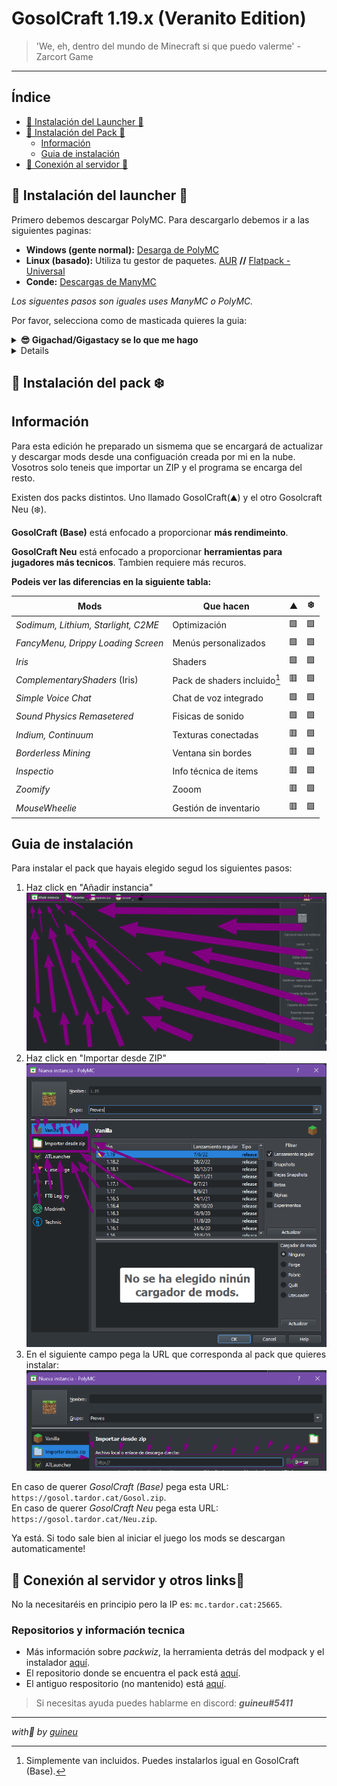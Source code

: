 
# GosolCraft 1.19.x (Veranito Edition)

> 'We, eh, dentro del mundo de Minecraft si que puedo valerme' - Zarcort Game
---

## Índice

- [🧊 Instalación del Launcher 🧊](#🧊-instalación-del-launcher-🧊)
- [🗻 Instalación del Pack 🗻](#🗻-instalación-del-pack-🗻)
  - [Información](#información)
  - [Guia de instalación](#guia-de-instalación)
- [🚪 Conexión al servidor 🚪](#🚪-conexión-al-servidor🚪)

## 🧊 Instalación del launcher 🧊

Primero debemos descargar PolyMC. Para descargarlo debemos ir a las siguientes paginas:

- **Windows (gente normal):** [Desarga de PolyMC](https://github.com/PolyMC/PolyMC/releases/download/1.3.2/PolyMC-Windows-x86_64-Setup-1.3.2.exe)
- **Linux (basado):** Utiliza tu gestor de paquetes. [AUR](https://aur.archlinux.org/packages/polymc) **//** [Flatpack - Universal](https://flathub.org/apps/details/org.polymc.PolyMC)
- **Conde:** [Descargas de ManyMC](https://github.com/MinecraftMachina/ManyMC/releases/download/v0.1.2/ManyMC.zip)

*Los siguentes pasos son iguales uses ManyMC o PolyMC.*

Por favor, selecciona como de masticada quieres la guia:

<details>
  <summary><strong>😎 Gigachad/Gigastacy se lo que me hago</strong></summary>
  
  <strong>[ ! ] Importante tener instalado Java. Muy recomendado de 64 bits.</strong> <br>

  1. Abre el launcher y inicia sesión clicando en "Perfiles" (Parte superiror derecha). Asegurate de elegir el tipo de cuenta correcto (Mojang o Microsoft). <br>
  2. Ya está! Pasa a la instalación: <a href="#🗻-instalación-del-pack-❄️">⏭️<a/>.
  
</details>
<details>
  <summary><strong>👶 Gugugaga me hice caca👶</strong></summary>
  
  <strong>[ ! ] Importante tener instalado Java. Muy recomendado de 64 bits.</strong> <br>

  1. Inicia el launcher. Verás un programa similar a este: <br>
  <img src="img/paso1.png">
  2. A continuación iniciaremos sesión. Para ello clicaremos en el botón de arriba a la derecha y entraremos en el administrador de cuentas:<br>
  <img src="img/paso2.png">
  3. Toca iniciar sesión. Si aún tienes una cuenta de Mojang te recomiendo encarecidamente que la migres ahora, igualmente aún tienes la opción de usarla. <br>
  <strong>(Puedes migar tu cuenta [aquí](https://www.minecraft.net/es-es/login).)</strong>
  <img src="img/paso3.png">
  4. Ya puedes pasar al siguiente paso! <a href="#🗻-instalación-del-pack-❄️">⏭️<a/>.

</details>

## 🗻 Instalación del pack ❄️

## Información

Para esta edición he preparado un sismema que se encargará de actualizar y descargar mods desde una configuación creada por mi en la nube. Vosotros solo teneis que importar un ZIP y el programa se encarga del resto.

Existen dos packs distintos. Uno llamado GosolCraft(⛰️) y el otro Gosolcraft Neu (❄️).

**GosolCraft (Base)** está enfocado a proporcionar **más rendimeinto**.

**GosolCraft Neu** está enfocado a proporcionar **herramientas para jugadores más tecnicos**. Tambien requiere más recuros.

**Podeis ver las diferencias en la siguiente tabla:**

| Mods                                | Que hacen                    | ⛰️ | ❄️ |
|-------------------------------------|------------------------------|----|----|
| *Sodimum, Lithium, Starlight, C2ME* | Optimización                 | 🟩 | 🟩 |
| *FancyMenu, Drippy Loading Screen*  | Menús personalizados         | 🟩 | 🟩 |
| *Iris*                              | Shaders                      | 🟩 | 🟩 |
| *ComplementaryShaders*  (Iris)      | Pack de shaders incluido[^1] | 🟥 | 🟩 |
| *Simple Voice Chat*                 | Chat de voz integrado        | 🟩 | 🟩 |
| *Sound Physics Remasetered*         | Fisicas de sonido            | 🟩 | 🟩 |
| *Indium, Continuum*                 | Texturas conectadas          | 🟥 | 🟩 |
| *Borderless Mining*                 | Ventana sin bordes           | 🟥 | 🟩 |
| *Inspectio*                         | Info técnica de items        | 🟥 | 🟩 |
| *Zoomify*                           | Zooom                        | 🟥 | 🟩 |
| *MouseWheelie*                      | Gestión de inventario        | 🟥 | 🟩 |

[^1]: Simplemente van incluidos. Puedes instalarlos igual en GosolCraft (Base).

## Guia de instalación

Para instalar el pack que hayais elegido segud los siguientes pasos:

1. Haz click en "Añadir instancia"
![sexo](img/paso4.png)
2. Haz click en "Importar desde ZIP"
![bien](img/paso5.png)
3. En el siguiente campo pega la URL que corresponda al pack que quieres instalar:
![guarro](img/paso6.png)

En caso de querer *GosolCraft (Base)* pega esta URL: `https://gosol.tardor.cat/Gosol.zip`.\
En caso de querer *GosolCraft Neu* pega esta URL: `https://gosol.tardor.cat/Neu.zip`.

Ya está. Si todo sale bien al iniciar el juego los mods se descargan automaticamente!

## 🚪 Conexión al servidor y otros links🚪

No la necesitaréis en principio pero la IP es: `mc.tardor.cat:25665`.

### Repositorios y información tecnica

- Más información sobre *packwiz*, la herramienta detrás del modpack y el instalador [aquí](https://github.com/packwiz/packwiz).
- El repositorio donde se encuentra el pack está [aquí](https://github.com/guineuu/gosol).
- El antiguo respositorio (no mantenido) está [aquí](https://codeberg.org/guineu/gosol-old).

> Si necesitas ayuda puedes hablarme en discord: ***guineu#5411***

---
*with💜 by [guineu](http://tardor.cat)*
